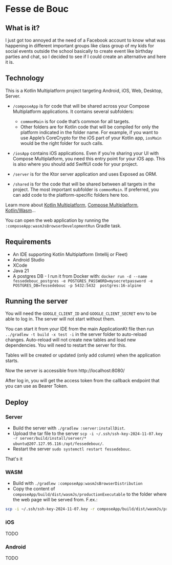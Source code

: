# Fesse de Bouc

## What is it?

I just got too annoyed at the need of a Facebook account to know what was happening in different important groups like
class group of my kids for social events outside the school basically to create event like birthday parties and chat,
so I decided to see if I could create an alternative and here it is.

## Technology

This is a Kotlin Multiplatform project targeting Android, iOS, Web, Desktop, Server.

* `/composeApp` is for code that will be shared across your Compose Multiplatform applications.
  It contains several subfolders:
    - `commonMain` is for code that’s common for all targets.
    - Other folders are for Kotlin code that will be compiled for only the platform indicated in the folder name.
      For example, if you want to use Apple’s CoreCrypto for the iOS part of your Kotlin app,
      `iosMain` would be the right folder for such calls.

* `/iosApp` contains iOS applications. Even if you’re sharing your UI with Compose Multiplatform,
  you need this entry point for your iOS app. This is also where you should add SwiftUI code for your project.

* `/server` is for the Ktor server application and uses Exposed as ORM.

* `/shared` is for the code that will be shared between all targets in the project.
  The most important subfolder is `commonMain`. If preferred, you can add code to the platform-specific folders here
  too.

Learn more about [Kotlin Multiplatform](https://www.jetbrains.com/help/kotlin-multiplatform-dev/get-started.html),
[Compose Multiplatform](https://github.com/JetBrains/compose-multiplatform/#compose-multiplatform),
[Kotlin/Wasm](https://kotl.in/wasm/)…

You can open the web application by running the `:composeApp:wasmJsBrowserDevelopmentRun` Gradle task.

## Requirements

- An IDE supporting Kotlin Multiplatform (Intellij or Fleet)
- Android Studio
- XCode
- Java 21
- A postgres DB - I run it from Docker with:
  `docker run -d --name fessedebouc_postgres -e POSTGRES_PASSWORD=mysecretpassword -e POSTGRES_DB=fessedebouc -p 5432:5432  postgres:16-alpine`

## Running the server

You will need the `GOOGLE_CLIENT_ID` and `GOOGLE_CLIENT_SECRET` env to be able to log in. The server will not start
without them.

You can start it from your IDE from the main ApplicationKt file then run `../gradlew -t build -x test -i` in the server
folder to auto-reload changes. Auto-reload will not create new tables and load new dependencies. You will need to
restart the server for this.

Tables will be created or updated (only add column) when the application starts.

Now the server is accessible from http://localhost:8080/

After log in, you will get the access token from the callback endpoint that you can use as Bearer Token.

## Deploy

### Server

- Build the server with `./gradlew :server:installDist`.
- Upload the tar file to the server
  `scp -i ~/.ssh/ssh-key-2024-11-07.key -r server/build/install/server/* ubuntu@207.127.95.116:/opt/fessedebouc/`.
- Restart the server `sudo systemctl restart fessedebouc`.

That's it

### WASM

- Build with `./gradlew :composeApp:wasmJsBrowserDistribution`
- Copy the content of `composeApp/build/dist/wasmJs/productionExecutable` to the folder where the web page will be
  served from. F.ex.:
```bash
scp -i ~/.ssh/ssh-key-2024-11-07.key -r composeApp/build/dist/wasmJs/productionExecutable/* ubuntu@207.127.95.116:/var/www/html/
```

### iOS

TODO

### Android

TODO
